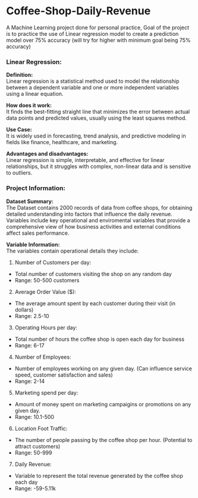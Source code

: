# Coffee-Shop-Daily-Revenue
A Machine Learning project done for personal practice, Goal of the project is to practice the use of Linear regression model to create a prediction model over 75% accuracy (will try for higher with minimum goal being 75% accuracy)

### Linear Regression:
**Definition:**  
Linear regression is a statistical method used to model the relationship between a dependent variable and one or more independent variables using a linear equation.

**How does it work:**  
It finds the best-fitting straight line that minimizes the error between actual data points and predicted values, usually using the least squares method.

**Use Case:**  
It is widely used in forecasting, trend analysis, and predictive modeling in fields like finance, healthcare, and marketing.

**Advantages and disadvantages:**  
Linear regression is simple, interpretable, and effective for linear relationships, but it struggles with complex, non-linear data and is sensitive to outliers.

### Project Information:
**Dataset Summary:**  
The Dataset contains 2000 records of data from coffee shops, for obtaining detailed understanding into factors that influence the daily revenue. Variables include key operational and enviromental variables that provide a comprehensive view of how business activities and external conditions affect sales performance.  

**Variable Information:**  
The variables contain operational details they include:  

1. Number of Customers per day:
* Total number of customers visiting the shop on any random day
* Range: 50-500 customers
2. Average Order Value ($):
* The average amount spent by each customer during their visit (in dollars)
* Range: 2.5-10
3. Operating Hours per day:
* Total number of hours the coffee shop is open each day for business
* Range: 6-17
4. Number of Employees:
* Number of employees working on any given day. (Can influence service speed, customer satisfaction and sales)
* Range: 2-14
5. Marketing spend per day:
* Amount of money spent on marketing campaigins or promotions on any given day.
* Range: 10.1-500
6. Location Foot Traffic:
* The number of people passing by the coffee shop per hour. (Potential to attract customers)
* Range: 50-999
7. Daily Revenue:
* Variable to represent the total revenue generated by the coffee shop each day
* Range: -59-5.11k


